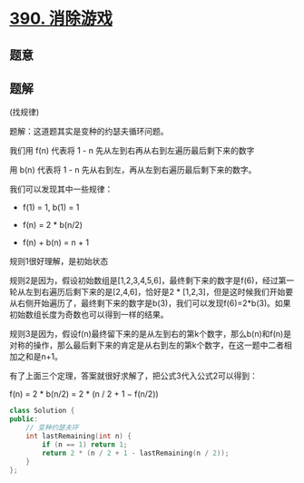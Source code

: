 #  [390. 消除游戏](https://leetcode-cn.com/problems/elimination-game/)

## 题意



## 题解

(找规律)

题解：这道题其实是变种的约瑟夫循环问题。

我们用 f(n) 代表将 1 - n 先从左到右再从右到左遍历最后剩下来的数字

用 b(n) 代表将 1 - n 先从右到左，再从左到右遍历最后剩下来的数字。

我们可以发现其中一些规律：

- f(1) = 1, b(1) = 1

- f(n) = 2 * b(n/2)

- f(n) + b(n) = n + 1

规则1很好理解，是初始状态

规则2是因为，假设初始数组是[1,2,3,4,5,6]，最终剩下来的数字是f(6)，经过第一轮从左到右遍历后剩下来的是[2,4,6]，恰好是2 * [1,2,3]，但是这时候我们开始要从右侧开始遍历了，最终剩下来的数字是b(3)，我们可以发现f(6)=2*b(3)。如果初始数组长度为奇数也可以得到一样的结果。

规则3是因为，假设f(n)最终留下来的是从左到右的第k个数字，那么b(n)和f(n)是对称的操作，那么最后剩下来的肯定是从右到左的第k个数字，在这一题中二者相加之和是n+1。


有了上面三个定理，答案就很好求解了，把公式3代入公式2可以得到：


f(n) = 2 \* b(n/2) = 2 \* (n / 2 + 1 − f(n/2)) 


```c++
class Solution {
public:
    // 变种约瑟夫环
    int lastRemaining(int n) {
        if (n == 1) return 1;
        return 2 * (n / 2 + 1 - lastRemaining(n / 2));
    }
};
```



```python3

```

